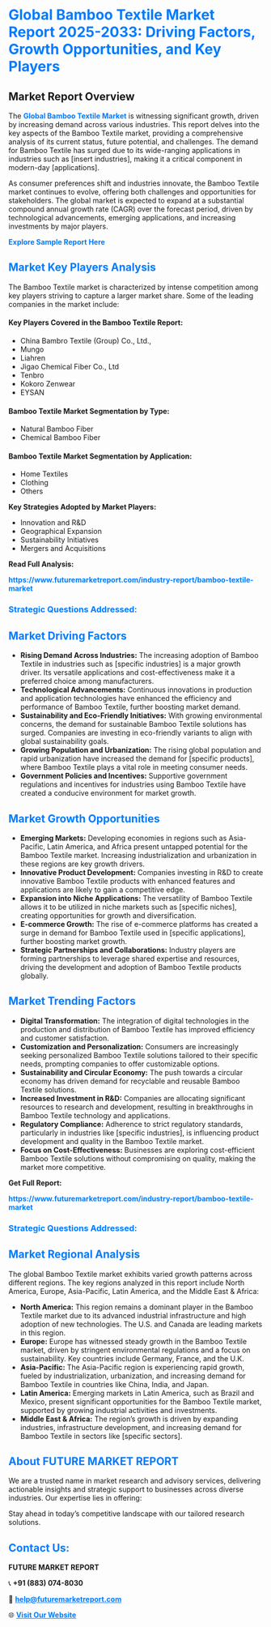 <h1 style="color: #007BFF;">Global Bamboo Textile Market Report 2025-2033: Driving Factors, Growth Opportunities, and Key Players</h1>

<section id="overview">
<h2>Market Report Overview</h2>
<p>The <a href="https://www.futuremarketreport.com/industry-report/bamboo-textile-market" style="color: #007BFF; text-decoration: none;"><strong>Global Bamboo Textile Market</strong></a> is witnessing significant growth, driven by increasing demand across various industries. This report delves into the key aspects of the Bamboo Textile market, providing a comprehensive analysis of its current status, future potential, and challenges. The demand for Bamboo Textile has surged due to its wide-ranging applications in industries such as [insert industries], making it a critical component in modern-day [applications].</p>
<p>As consumer preferences shift and industries innovate, the Bamboo Textile market continues to evolve, offering both challenges and opportunities for stakeholders. The global market is expected to expand at a substantial compound annual growth rate (CAGR) over the forecast period, driven by technological advancements, emerging applications, and increasing investments by major players.</p>
</section>

<section id="overview">
<p><a href="https://www.futuremarketreport.com/request-sample/reportId=41599" style="color: #007BFF; text-decoration: none;"><strong>Explore Sample Report Here</strong></a></p>
</section>

<section id="key-players">
<h2 style="color: #007BFF;">Market Key Players Analysis</h2>
<p>The Bamboo Textile market is characterized by intense competition among key players striving to capture a larger market share. Some of the leading companies in the market include:</p>
<h4>Key Players Covered in the Bamboo Textile Report:</h4>
<ul><li>China Bambro Textile (Group) Co., Ltd.,</li><li>Mungo</li><li>Liahren</li><li>Jigao Chemical Fiber Co., Ltd</li><li>Tenbro</li><li>Kokoro Zenwear</li><li>EYSAN</li></ul>
<h4>Bamboo Textile Market Segmentation by Type:</h4>
<ul><li>Natural Bamboo Fiber</li><li>Chemical Bamboo Fiber</li></ul>

<h4>Bamboo Textile Market Segmentation by Application:</h4>
<ul><li>Home Textiles</li><li>Clothing</li><li>Others</li></ul>
<p><strong>Key Strategies Adopted by Market Players:</strong></p>
<ul>
<li>Innovation and R&D</li>
<li>Geographical Expansion</li>
<li>Sustainability Initiatives</li>
<li>Mergers and Acquisitions</li>
</ul>
</section>

<section>
<p><strong>Read Full Analysis: </strong></p><a href="https://www.futuremarketreport.com/industry-report/bamboo-textile-market" style="color: #007BFF; text-decoration: none;"><strong>https://www.futuremarketreport.com/industry-report/bamboo-textile-market</strong></a>
<h3 style="color: #007BFF;">Strategic Questions Addressed:</h3>
</section>

<section id="driving-factors">
<h2 style="color: #007BFF;">Market Driving Factors</h2>
<ul>
<li><strong>Rising Demand Across Industries:</strong> The increasing adoption of Bamboo Textile in industries such as [specific industries] is a major growth driver. Its versatile applications and cost-effectiveness make it a preferred choice among manufacturers.</li>
<li><strong>Technological Advancements:</strong> Continuous innovations in production and application technologies have enhanced the efficiency and performance of Bamboo Textile, further boosting market demand.</li>
<li><strong>Sustainability and Eco-Friendly Initiatives:</strong> With growing environmental concerns, the demand for sustainable Bamboo Textile solutions has surged. Companies are investing in eco-friendly variants to align with global sustainability goals.</li>
<li><strong>Growing Population and Urbanization:</strong> The rising global population and rapid urbanization have increased the demand for [specific products], where Bamboo Textile plays a vital role in meeting consumer needs.</li>
<li><strong>Government Policies and Incentives:</strong> Supportive government regulations and incentives for industries using Bamboo Textile have created a conducive environment for market growth.</li>
</ul>
</section>

<section id="growth-opportunities">
<h2 style="color: #007BFF;">Market Growth Opportunities</h2>
<ul>
<li><strong>Emerging Markets:</strong> Developing economies in regions such as Asia-Pacific, Latin America, and Africa present untapped potential for the Bamboo Textile market. Increasing industrialization and urbanization in these regions are key growth drivers.</li>
<li><strong>Innovative Product Development:</strong> Companies investing in R&D to create innovative Bamboo Textile products with enhanced features and applications are likely to gain a competitive edge.</li>
<li><strong>Expansion into Niche Applications:</strong> The versatility of Bamboo Textile allows it to be utilized in niche markets such as [specific niches], creating opportunities for growth and diversification.</li>
<li><strong>E-commerce Growth:</strong> The rise of e-commerce platforms has created a surge in demand for Bamboo Textile used in [specific applications], further boosting market growth.</li>
<li><strong>Strategic Partnerships and Collaborations:</strong> Industry players are forming partnerships to leverage shared expertise and resources, driving the development and adoption of Bamboo Textile products globally.</li>
</ul>
</section>

<section id="trending-factors">
<h2 style="color: #007BFF;">Market Trending Factors</h2>
<ul>
<li><strong>Digital Transformation:</strong> The integration of digital technologies in the production and distribution of Bamboo Textile has improved efficiency and customer satisfaction.</li>
<li><strong>Customization and Personalization:</strong> Consumers are increasingly seeking personalized Bamboo Textile solutions tailored to their specific needs, prompting companies to offer customizable options.</li>
<li><strong>Sustainability and Circular Economy:</strong> The push towards a circular economy has driven demand for recyclable and reusable Bamboo Textile solutions.</li>
<li><strong>Increased Investment in R&D:</strong> Companies are allocating significant resources to research and development, resulting in breakthroughs in Bamboo Textile technology and applications.</li>
<li><strong>Regulatory Compliance:</strong> Adherence to strict regulatory standards, particularly in industries like [specific industries], is influencing product development and quality in the Bamboo Textile market.</li>
<li><strong>Focus on Cost-Effectiveness:</strong> Businesses are exploring cost-efficient Bamboo Textile solutions without compromising on quality, making the market more competitive.</li>
</ul>
</section>

<section>
<p><strong>Get Full Report: </strong></p><a href="https://www.futuremarketreport.com/industry-report/bamboo-textile-market" style="color: #007BFF; text-decoration: none;"><strong>https://www.futuremarketreport.com/industry-report/bamboo-textile-market</strong></a>
<h3 style="color: #007BFF;">Strategic Questions Addressed:</h3>
</section>


<section id="regional-analysis">
<h2 style="color: #007BFF;">Market Regional Analysis</h2>
<p>The global Bamboo Textile market exhibits varied growth patterns across different regions. The key regions analyzed in this report include North America, Europe, Asia-Pacific, Latin America, and the Middle East & Africa:</p>
<ul>
<li><strong>North America:</strong> This region remains a dominant player in the Bamboo Textile market due to its advanced industrial infrastructure and high adoption of new technologies. The U.S. and Canada are leading markets in this region.</li>
<li><strong>Europe:</strong> Europe has witnessed steady growth in the Bamboo Textile market, driven by stringent environmental regulations and a focus on sustainability. Key countries include Germany, France, and the U.K.</li>
<li><strong>Asia-Pacific:</strong> The Asia-Pacific region is experiencing rapid growth, fueled by industrialization, urbanization, and increasing demand for Bamboo Textile in countries like China, India, and Japan.</li>
<li><strong>Latin America:</strong> Emerging markets in Latin America, such as Brazil and Mexico, present significant opportunities for the Bamboo Textile market, supported by growing industrial activities and investments.</li>
<li><strong>Middle East & Africa:</strong> The region’s growth is driven by expanding industries, infrastructure development, and increasing demand for Bamboo Textile in sectors like [specific sectors].</li>
</ul>
</section>

<footer>
<h2 style="color: #007BFF;">About FUTURE MARKET REPORT</h2>
<p>We are a trusted name in market research and advisory services, delivering actionable insights and strategic support to businesses across diverse industries. Our expertise lies in offering:</p>

<p>Stay ahead in today’s competitive landscape with our tailored research solutions.</p>

<h2 style="color: #007BFF;">Contact Us:</h2>
<p><strong>FUTURE MARKET REPORT</strong></p>
<p>📞 <strong>+91 (883) 074-8030</strong></p>
<p>📧 <strong><a href="mailto:help@futuremarketreport.com" style="color: #007BFF;">help@futuremarketreport.com</a></strong></p>
<p>🌐 <strong><a href="https://www.futuremarketreport.com/" style="color: #007BFF;">Visit Our Website</a></strong></p>
</footer>